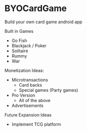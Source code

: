 # BYOCardGame
Build your own card game android app

Built in Games
  - Go Fish
  - Blackjack / Poker
  - Solitaire
  - Rummy
  - War

Monetization Ideas:
  - Microtransactions
    - Card backs
    - Special games (Party games)
  - Pro Version
    - All of the above
  - Advertisements
  
Future Expansion Ideas
  - Implement TCG platform
  
